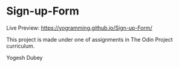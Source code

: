 # Sign-up-Form

Live Preview: https://yogramming.github.io/Sign-up-Form/

This project is made under one of assignments in The Odin Project curriculum. 

Yogesh Dubey

